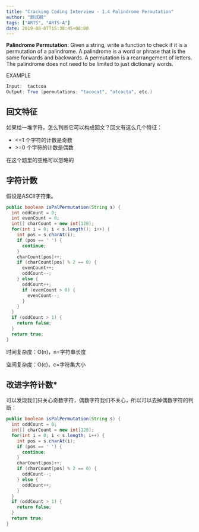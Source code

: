 ```yaml
---
title: "Cracking Coding Interview - 1.4 Palindrome Permutation"
author: "颇忒脱"
tags: ["ARTS", "ARTS-A"]
date: 2019-08-07T15:38:45+08:00
---
```


<!--more-->

**Palindrome Permutation**: Given a string, write a function to check if it is a permutation of a palin­drome. A palindrome is a word or phrase that is the same forwards and backwards. A permutation is a rearrangement of letters. The palindrome does not need to be limited to just dictionary words.

EXAMPLE

```java
Input:  tactcoa
Output: True (permutations: "tacocat", "atcocta", etc.)
```

## 回文特征

如果给一堆字符，怎么判断它可以构成回文？回文有这么几个特征：

* <=1 个字符的计数是奇数
* &gt;=0 个字符的计数是偶数

在这个题里的空格可以忽略的

## 字符计数

假设是ASCII字符集。

```java
public boolean isPalPermutation(String s) {
  int oddCount = 0;
  int evenCount = 0;
  int[] charCount = new int[128];
  for(int i = 0; i < s.length(); i++) {
    int pos = s.charAt(i);
    if (pos == ' ') {
      continue;
    }
    charCount[pos]++;
    if (charCount[pos] % 2 == 0) {
      evenCount++;
      oddCount--;
    } else {
      oddCount++;
      if (evenCount > 0) {
        evenCount--;
      }
    }
  }
  if (oddCount > 1) {
    return false;
  }
  return true;
}
```

时间复杂度：O(n)，n=字符串长度

空间复杂度：O(c)，c=字符集大小

## 改进字符计数*

可以发现我们只关心奇数字符，偶数字符我们不关心，所以可以去掉偶数字符的判断：

```java
public boolean isPalPermutation(String s) {
  int oddCount = 0;
  int[] charCount = new int[128];
  for(int i = 0; i < s.length; i++) {
    int pos = s.charAt(i);
    if (pos == ' ') {
      continue;
    }
    charCount[pos]++;
    if (charCount[pos] % 2 == 0) {
      oddCount--;
    } else {
      oddCount++;
    }
  }
  if (oddCount > 1) {
    return false;
  }
  return true;
}
```

